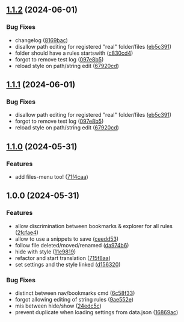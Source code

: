 ## [1.1.2](https://github.com/Mara-Li/obsidian-explorer-hidder/compare/1.1.0...1.1.2) (2024-06-01)
### Bug Fixes

* changelog ([8169bac](https://github.com/Mara-Li/obsidian-explorer-hidder/commit/8169baca4860671cddddd6ba69d7510b2a0fd6ec))
* disallow path editing for registered "real" folder/files ([eb5c391](https://github.com/Mara-Li/obsidian-explorer-hidder/commit/eb5c391729cbe7796d8c9256350db7a22961cbb3))
* folder should have a rules startswith ([c830cd4](https://github.com/Mara-Li/obsidian-explorer-hidder/commit/c830cd4719f72fa8e8ca9aaa0cc577e015ae17f0))
* forgot to remove test log ([097e8b5](https://github.com/Mara-Li/obsidian-explorer-hidder/commit/097e8b508eb6d6ecfbf5ad5fba2b474a49e2ea46))
* reload style on path/string edit ([67920cd](https://github.com/Mara-Li/obsidian-explorer-hidder/commit/67920cd857afe5c664fe00d66d179980046fab32))

## [1.1.1](https://github.com/Mara-Li/obsidian-explorer-hidder/compare/1.1.0...1.1.1) (2024-06-01)
### Bug Fixes

* disallow path editing for registered "real" folder/files ([eb5c391](https://github.com/Mara-Li/obsidian-explorer-hidder/commit/eb5c391729cbe7796d8c9256350db7a22961cbb3))
* forgot to remove test log ([097e8b5](https://github.com/Mara-Li/obsidian-explorer-hidder/commit/097e8b508eb6d6ecfbf5ad5fba2b474a49e2ea46))
* reload style on path/string edit ([67920cd](https://github.com/Mara-Li/obsidian-explorer-hidder/commit/67920cd857afe5c664fe00d66d179980046fab32))

## [1.1.0](https://github.com/Mara-Li/obsidian-explorer-hidder/compare/1.0.0...1.1.0) (2024-05-31)
### Features

* add files-menu too! ([71f4caa](https://github.com/Mara-Li/obsidian-explorer-hidder/commit/71f4caa150b1b20c5e9aa4c7f95acbb3e242be9a))

## 1.0.0 (2024-05-31)
### Features

* allow discrimination between bookmarks & explorer for all rules ([2fcfae4](https://github.com/Mara-Li/obsidian-explorer-hidder/commit/2fcfae49b4c0610845023ea06a718768a5061d9d))
* allow to use a snippets to save ([ceedd53](https://github.com/Mara-Li/obsidian-explorer-hidder/commit/ceedd53b457963d9cbbefc581fb411a4eabe446d))
* follow file deleted/moved/renamed ([da974b6](https://github.com/Mara-Li/obsidian-explorer-hidder/commit/da974b69a5bd56d5bb7fbbfae81f9af7280ba1f8))
* hide with style ([11e9819](https://github.com/Mara-Li/obsidian-explorer-hidder/commit/11e9819164b6107778a04ae87bac415f40af6bbb))
* refactor and start translation ([715f8aa](https://github.com/Mara-Li/obsidian-explorer-hidder/commit/715f8aa30d9f43bc80bb1841645ac0e13bbdd63d))
* set settings and the style linked ([d156320](https://github.com/Mara-Li/obsidian-explorer-hidder/commit/d1563209e0e068da458fb1c000d243b3d151d708))

### Bug Fixes

* distinct between nav/bookmarks cmd ([6c58f33](https://github.com/Mara-Li/obsidian-explorer-hidder/commit/6c58f33fb28a02b2cb4eee34c948291359db9e27))
* forgot allowing editing of string rules ([9ae552e](https://github.com/Mara-Li/obsidian-explorer-hidder/commit/9ae552ed1ea68518e0923c4d5d032c3f55ea1360))
* mis between hide/show ([24edc5c](https://github.com/Mara-Li/obsidian-explorer-hidder/commit/24edc5c0f7c31737d8ee1308ca2a25fecd9b78f8))
* prevent duplicate when loading settings from data.json ([16869ac](https://github.com/Mara-Li/obsidian-explorer-hidder/commit/16869ac92aea3e761d908f702acbbf7d263a14b6))